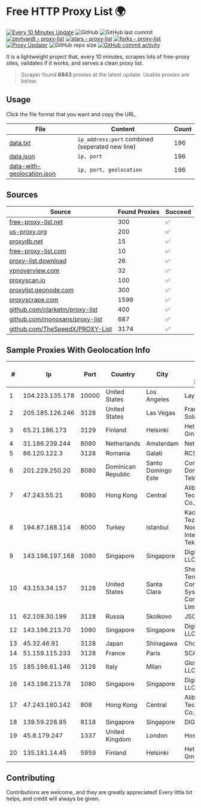 
# Free HTTP Proxy List 🌍

[![Every 10 Minutes Update](https://github.com/mertguvencli/http-proxy-list/actions/workflows/main.yml/badge.svg?branch=main)](https://github.com/mertguvencli/http-proxy-list/actions/workflows/main.yml)
![GitHub](https://img.shields.io/github/license/mertguvencli/http-proxy-list)
![GitHub last commit](https://img.shields.io/github/last-commit/mertguvencli/http-proxy-list)
[![zevtyardt - proxy-list](https://img.shields.io/static/v1?label=zevtyardt&message=proxy-list&color=blue&logo=github)](https://github.com/zevtyardt/proxy-list "Go to GitHub repo")
[![stars - proxy-list](https://img.shields.io/github/stars/zevtyardt/proxy-list?style=social)](https://github.com/zevtyardt/proxy-list)
[![forks - proxy-list](https://img.shields.io/github/forks/zevtyardt/proxy-list?style=social)](https://github.com/zevtyardt/proxy-list)
[![Proxy Updater](https://github.com/zevtyardt/proxy-list/workflows/Proxy%20Updater/badge.svg)](https://github.com/zevtyardt/proxy-list/actions?query=workflow:"Proxy+Updater")
![GitHub repo size](https://img.shields.io/github/repo-size/zevtyardt/proxy-list)
[![GitHub commit activity](https://img.shields.io/github/commit-activity/m/zevtyardt/proxy-list?logo=commits)](https://github.com/zevtyardt/proxy-list/commits/main)

It is a lightweight project that, every 10 minutes, scrapes lots of free-proxy sites, validates if it works, and serves a clean proxy list.

> Scraper found **6843** proxies at the latest update. Usable proxies are below.

## Usage

Click the file format that you want and copy the URL.

|File|Content|Count|
|----|-------|-----|
|[data.txt](https://raw.githubusercontent.com/mertguvencli/http-proxy-list/main/proxy-list/data.txt)|`ip_address:port` combined (seperated new line)|196|
|[data.json](https://raw.githubusercontent.com/mertguvencli/http-proxy-list/main/proxy-list/data.json)|`ip, port`|196|
|[data-with-geolocation.json](https://raw.githubusercontent.com/mertguvencli/http-proxy-list/main/proxy-list/data-with-geolocation.json)|`ip, port, geolocation`|196|

## Sources

|Source|Found Proxies|Succeed|
|------|-------------|-------|
|[free-proxy-list.net](https://free-proxy-list.net)|300|✅|
|[us-proxy.org](https://www.us-proxy.org)|200|✅|
|[proxydb.net](http://proxydb.net)|15|✅|
|[free-proxy-list.com](https://free-proxy-list.com/?page=&port=&type%5B%5D=http&type%5B%5D=https&up_time=0&search=Search)|10|✅|
|[proxy-list.download](https://www.proxy-list.download/HTTP)|26|✅|
|[vpnoverview.com](https://vpnoverview.com/privacy/anonymous-browsing/free-proxy-servers)|32|✅|
|[proxyscan.io](https://www.proxyscan.io)|100|✅|
|[proxylist.geonode.com](https://proxylist.geonode.com/api/proxy-list?limit=300&page=1&sort_by=lastChecked&sort_type=desc&protocols=http,https)|300|✅|
|[proxyscrape.com](https://api.proxyscrape.com/v2/?request=displayproxies&protocol=http&timeout=10000&country=all&ssl=all&anonymity=all)|1599|✅|
|[github.com/clarketm/proxy-list](https://raw.githubusercontent.com/clarketm/proxy-list/master/proxy-list-raw.txt)|400|✅|
|[github.com/monosans/proxy-list](https://raw.githubusercontent.com/monosans/proxy-list/main/proxies/http.txt)|687|✅|
|[github.com/TheSpeedX/PROXY-List](https://raw.githubusercontent.com/TheSpeedX/PROXY-List/master/http.txt)|3174|✅|


## Sample Proxies With Geolocation Info

|#|Ip|Port|Country|City|Internet Service Provider|
|-|--|----|-------|----|-------------------------|
|1|104.223.135.178|10000|United States|Los Angeles|LayerHost|
|2|205.185.126.246|3128|United States|Las Vegas|FranTech Solutions|
|3|65.21.186.173|3129|Finland|Helsinki|Hetzner Online GmbH|
|4|31.186.239.244|8080|Netherlands|Amsterdam|NetSkope Inc|
|5|86.120.122.3|3128|Romania|Galati|RCS & RDS|
|6|201.229.250.20|8080|Dominican Republic|Santo Domingo Este|Compañía Dominicana de Teléfonos S. A.|
|7|47.243.55.21|8080|Hong Kong|Central|Alibaba (US) Technology Co., Ltd.|
|8|194.87.188.114|8000|Turkey|Istanbul|Kadir Huseyin Tezcan Nosspeed Internet Teknolojileri|
|9|143.198.197.168|1080|Singapore|Singapore|DigitalOcean, LLC|
|10|43.153.34.157|3128|United States|Santa Clara|Shenzhen Tencent Computer Systems Company Limited|
|11|62.109.30.199|3128|Russia|Skolkovo|JSC IOT|
|12|143.198.213.70|1080|Singapore|Singapore|DigitalOcean, LLC|
|13|45.32.46.91|3128|Japan|Shinagawa|Choopa|
|14|51.159.115.233|3128|France|Paris|SCALEWAY|
|15|185.198.61.146|3128|Italy|Milan|Global Router LLC|
|16|143.198.213.78|1080|Singapore|Singapore|DigitalOcean, LLC|
|17|47.243.180.142|808|Hong Kong|Central|Alibaba (US) Technology Co., Ltd.|
|18|139.59.228.95|8118|Singapore|Singapore|DIGITALOCEAN|
|19|45.8.179.247|1337|United Kingdom|London|Hostland LLC|
|20|135.181.14.45|5959|Finland|Helsinki|Hetzner Online GmbH|



## Contributing

Contributions are welcome, and they are greatly appreciated! Every
little bit helps, and credit will always be given.

